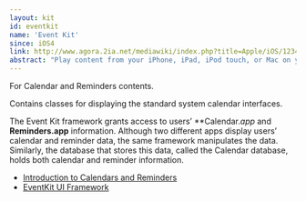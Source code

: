 ```yaml
---
layout: kit
id: eventkit
name: 'Event Kit'
since: iOS4
link: http://www.agora.2ia.net/mediawiki/index.php?title=Apple/iOS/1234#EventKit
abstract: "Play content from your iPhone, iPad, iPod touch, or Mac on your HDTV."
---
```


For Calendar and Reminders contents.

Contains classes for displaying the standard system calendar interfaces.

The Event Kit framework grants access to users’ **Calendar.*app* and **Reminders.app** information. Although two different apps display users’ calendar and reminder data, the same framework manipulates the data. Similarly, the database that stores this data, called the Calendar database, holds both calendar and reminder information.

* [Introduction to Calendars and Reminders](https://developer.apple.com/library/ios/documentation/DataManagement/Conceptual/EventKitProgGuide/Introduction/Introduction.html)
* [EventKit UI Framework](https://developer.apple.com/library/ios/documentation/EventKit/Reference/EventKitFrameworkRef/index.html)

